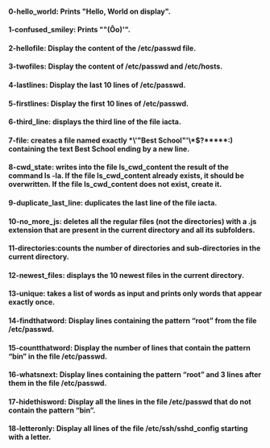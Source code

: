 #### 0-hello_world: Prints "Hello, World on display".   
#### 1-confused_smiley: Prints ""(Ôo)'".   
#### 2-hellofile: Display the content of the /etc/passwd file.   
#### 3-twofiles: Display the content of /etc/passwd and /etc/hosts.   
#### 4-lastlines: Display the last 10 lines of /etc/passwd.   
#### 5-firstlines: Display the first 10 lines of /etc/passwd.   
#### 6-third_line: displays the third line of the file iacta.   
#### 7-file: creates a file named exactly \*\\'"Best School"\'\\*$\?\*\*\*\*\*:) containing the text Best School ending by a new line.   
#### 8-cwd_state: writes into the file ls_cwd_content the result of the command ls -la. If the file ls_cwd_content already exists, it should be overwritten. If the file ls_cwd_content does not exist, create it.   
#### 9-duplicate_last_line: duplicates the last line of the file iacta.   
#### 10-no_more_js: deletes all the regular files (not the directories) with a .js extension that are present in the current directory and all its subfolders.   
#### 11-directories:counts the number of directories and sub-directories in the current directory.   
#### 12-newest_files: displays the 10 newest files in the current directory.   
#### 13-unique: takes a list of words as input and prints only words that appear exactly once.   
#### 14-findthatword: Display lines containing the pattern “root” from the file /etc/passwd.   
#### 15-countthatword: Display the number of lines that contain the pattern “bin” in the file /etc/passwd.   
#### 16-whatsnext: Display lines containing the pattern “root” and 3 lines after them in the file /etc/passwd.   
#### 17-hidethisword: Display all the lines in the file /etc/passwd that do not contain the pattern “bin”.   
#### 18-letteronly: Display all lines of the file /etc/ssh/sshd_config starting with a letter.   
